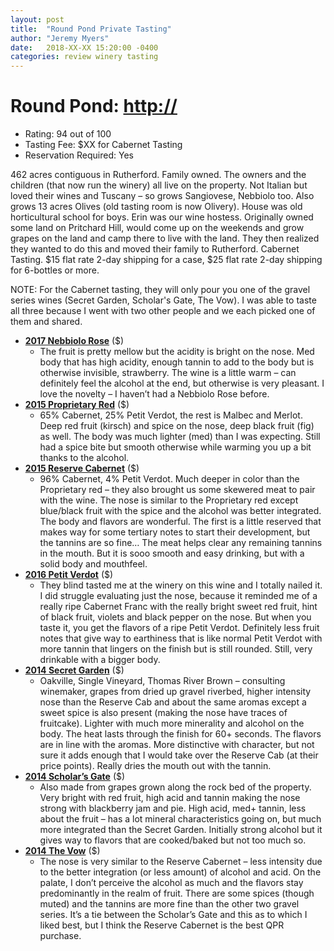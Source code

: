 ```yaml
---
layout: post
title:  "Round Pond Private Tasting"
author: "Jeremy Myers"
date:   2018-XX-XX 15:20:00 -0400
categories: review winery tasting
---
```

# **Round Pond**: <http://>
* Rating: 94 out of 100
* Tasting Fee: $XX for Cabernet Tasting
* Reservation Required: Yes

462 acres contiguous in Rutherford.  Family owned.  The owners and the children (that now run the winery) all live on the property.  Not Italian but loved their wines and Tuscany – so grows Sangiovese, Nebbiolo too.  Also grows 13 acres Olives (old tasting room is now Olivery).  House was old horticultural school for boys.  Erin was our wine hostess.  Originally owned some land on Pritchard Hill, would come up on the weekends and grow grapes on the land and camp there to live with the land.  They then realized they wanted to do this and moved their family to Rutherford.  Cabernet Tasting.  $15 flat rate 2-day shipping for a case, $25 flat rate 2-day shipping for 6-bottles or more.

NOTE: For the Cabernet tasting, they will only pour you one of the gravel series wines (Secret Garden, Scholar's Gate, The Vow).  I was able to taste all three because I went with two other people and we each picked one of them and shared.  

* [**2017 Nebbiolo Rose**]() ($)
  * The fruit is pretty mellow but the acidity is bright on the nose.  Med body that has high acidity, enough tannin to add to the body but is otherwise invisible, strawberry.  The wine is a little warm – can definitely feel the alcohol at the end, but otherwise is very pleasant.  I love the novelty – I haven’t had a Nebbiolo Rose before.
* [**2015 Proprietary Red**]() ($)
  * 65% Cabernet, 25% Petit Verdot, the rest is Malbec and Merlot.  Deep red fruit (kirsch) and spice on the nose, deep black fruit (fig) as well.  The body was much lighter (med) than I was expecting.  Still had a spice bite but smooth otherwise while warming you up a bit thanks to the alcohol.
* [**2015 Reserve Cabernet**]() ($)
  * 96% Cabernet, 4% Petit Verdot.  Much deeper in color than the Proprietary red – they also brought us some skewered meat to pair with the wine.  The nose is similar to the Proprietary red except blue/black fruit with the spice and the alcohol was better integrated.  The body and flavors are wonderful.  The first is a little reserved that makes way for some tertiary notes to start their development, but the tannins are so fine…  The meat helps clear any remaining tannins in the mouth.  But it is sooo smooth and easy drinking, but with a solid body and mouthfeel.
* [**2016 Petit Verdot**]() ($)
  * They blind tasted me at the winery on this wine and I totally nailed it.  I did struggle evaluating just the nose, because it reminded me of a really ripe Cabernet Franc with the really bright sweet red fruit, hint of black fruit, violets and black pepper on the nose.  But when you taste it, you get the flavors of a ripe Petit Verdot.  Definitely less fruit notes that give way to earthiness that is like normal Petit Verdot with more tannin that lingers on the finish but is still rounded.  Still, very drinkable with a bigger body.
* [**2014 Secret Garden**]() ($)
  * Oakville, Single Vineyard, Thomas River Brown – consulting winemaker, grapes from dried up gravel riverbed, higher intensity nose than the Reserve Cab and about the same aromas except a sweet spice is also present (making the nose have traces of fruitcake).  Lighter with much more minerality and alcohol on the body.  The heat lasts through the finish for 60+ seconds.  The flavors are in line with the aromas.  More distinctive with character, but not sure it adds enough that I would take over the Reserve Cab (at their price points).  Really dries the mouth out with the tannin.
* [**2014 Scholar’s Gate**]() ($)
  * Also made from grapes grown along the rock bed of the property.  Very bright with red fruit, high acid and tannin making the nose strong with blackberry jam and pie.  High acid, med+ tannin, less about the fruit – has a lot mineral characteristics going on, but much more integrated than the Secret Garden.  Initially strong alcohol but it gives way to flavors that are cooked/baked but not too much so.
* [**2014 The Vow**]() ($)
  * The nose is very similar to the Reserve Cabernet – less intensity due to the better integration (or less amount) of alcohol and acid.  On the palate, I don’t perceive the alcohol as much and the flavors stay predominantly in the realm of fruit.  There are some spices (though muted) and the tannins are more fine than the other two gravel series.  It’s a tie between the Scholar’s Gate and this as to which I liked best, but I think the Reserve Cabernet is the best QPR purchase.


